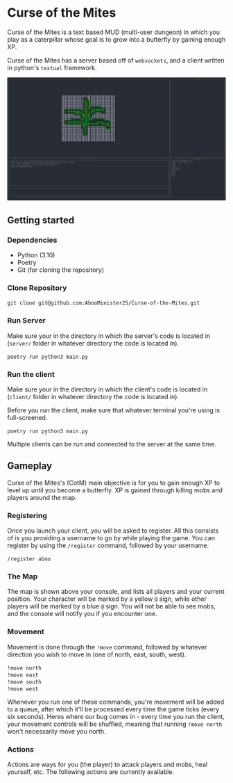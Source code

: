 # Curse of the Mites

Curse of the Mites is a text based MUD (multi-user dungeon) in which you play as a caterpillar whose goal is to grow into a butterfly by gaining enough XP.

Curse of the Mites has a server based off of `websockets`, and a client written in python's `textual` framework.

![Client Preview](/assets/client-preview.png)

## Getting started

### Dependencies

- Python (3.10)
- Poetry
- Git (for cloning the repository)

### Clone Repository

```shell
git clone git@github.com:AbooMinister25/Curse-of-the-Mites.git
```

### Run Server

Make sure your in the directory in which the server's code is located in (`server/` folder in whatever directory the code is located in).

```shell
poetry run python3 main.py
```

### Run the client

Make sure your in the directory in which the client's code is located in (`client/` folder in whatever directory the code is located in).

Before you run the client, make sure that whatever terminal you're using is full-screened.

```shell
poetry run python3 main.py
```

Multiple clients can be run and connected to the server at the same time.

## Gameplay

Curse of the Mites's (CotM) main objective is for you to gain enough XP to level up until you become a butterfly. XP is gained through killing mobs and players around the map.

### Registering

Once you launch your client, you will be asked to register. All this consists of is you providing a username to go by while playing the game. You can register by using the `/register` command, followed by your username.

```
/register aboo
```

### The Map

The map is shown above your console, and lists all players and your current position. Your character will be marked by a yellow `@` sign, while other players will be marked by a blue `@` sign. You will not be able to see mobs, and the console will notify you if you encounter one.

### Movement

Movement is done through the `!move` command, followed by whatever direction you wish to move in (one of north, east, south, west).

```
!move north
!move east
!move south
!move west
```

Whenever you run one of these commands, you're movement will be added to a queue, after which it'll be processed every time the game ticks (every six seconds). Heres where our bug comes in - every time you run the client, your movement controls will be shuffled, meaning that running `!move north` won't necessarily move you north.

### Actions

Actions are ways for you (the player) to attack players and mobs, heal yourself, etc. The following actions are currently available.
